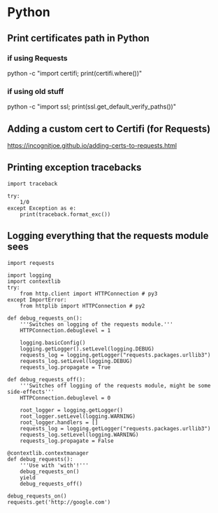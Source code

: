 # Python

## Print certificates path in Python
### if using Requests
python -c "import certifi; print(certifi.where())"
### if using old stuff
python -c "import ssl; print(ssl.get_default_verify_paths())"

## Adding a custom cert to Certifi (for Requests)
https://incognitjoe.github.io/adding-certs-to-requests.html

## Printing exception tracebacks
```
import traceback

try:
    1/0
except Exception as e:
    print(traceback.format_exc())
```

## Logging everything that the requests module sees
```
import requests

import logging
import contextlib
try:
    from http.client import HTTPConnection # py3
except ImportError:
    from httplib import HTTPConnection # py2

def debug_requests_on():
    '''Switches on logging of the requests module.'''
    HTTPConnection.debuglevel = 1

    logging.basicConfig()
    logging.getLogger().setLevel(logging.DEBUG)
    requests_log = logging.getLogger("requests.packages.urllib3")
    requests_log.setLevel(logging.DEBUG)
    requests_log.propagate = True

def debug_requests_off():
    '''Switches off logging of the requests module, might be some side-effects'''
    HTTPConnection.debuglevel = 0

    root_logger = logging.getLogger()
    root_logger.setLevel(logging.WARNING)
    root_logger.handlers = []
    requests_log = logging.getLogger("requests.packages.urllib3")
    requests_log.setLevel(logging.WARNING)
    requests_log.propagate = False

@contextlib.contextmanager
def debug_requests():
    '''Use with 'with'!'''
    debug_requests_on()
    yield
    debug_requests_off()

debug_requests_on()
requests.get('http://google.com')
```
